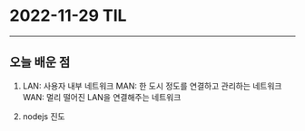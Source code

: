# 2022-11-29 TIL

---

## 오늘 배운 점

1. LAN: 사용자 내부 네트워크 MAN: 한 도시 정도를 연결하고 관리하는 네트워크 WAN: 멀리 떨어진 LAN을 연결해주는 네트워크

2. nodejs 진도
